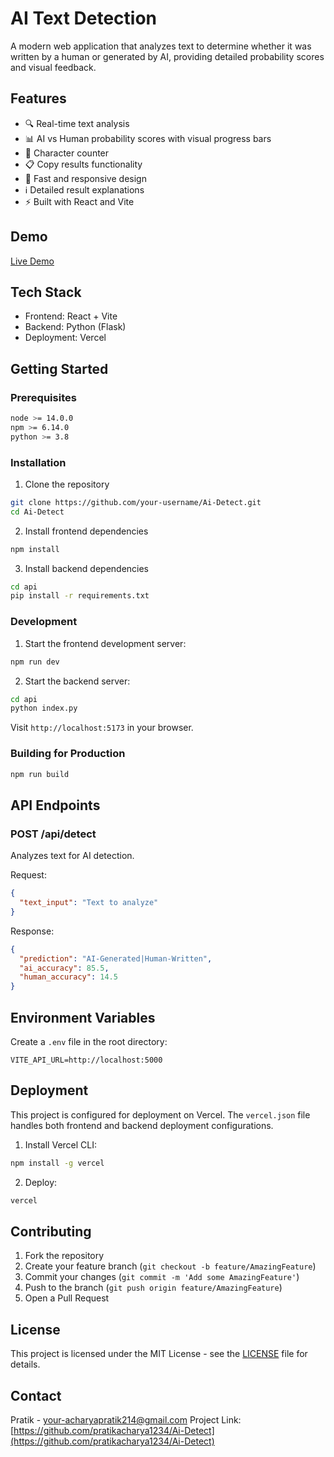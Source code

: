 # AI Text Detection

A modern web application that analyzes text to determine whether it was written by a human or generated by AI, providing detailed probability scores and visual feedback.

## Features

- 🔍 Real-time text analysis
- 📊 AI vs Human probability scores with visual progress bars
- 📝 Character counter
- 📋 Copy results functionality
- 🚀 Fast and responsive design
- ℹ️ Detailed result explanations
- ⚡ Built with React and Vite

## Demo

[Live Demo](your-deployment-url-here)

## Tech Stack

- Frontend: React + Vite
- Backend: Python (Flask)
- Deployment: Vercel

## Getting Started

### Prerequisites

```bash
node >= 14.0.0
npm >= 6.14.0
python >= 3.8
```

### Installation

1. Clone the repository
```bash
git clone https://github.com/your-username/Ai-Detect.git
cd Ai-Detect
```

2. Install frontend dependencies
```bash
npm install
```

3. Install backend dependencies
```bash
cd api
pip install -r requirements.txt
```

### Development

1. Start the frontend development server:
```bash
npm run dev
```

2. Start the backend server:
```bash
cd api
python index.py
```

Visit `http://localhost:5173` in your browser.

### Building for Production

```bash
npm run build
```

## API Endpoints

### POST /api/detect

Analyzes text for AI detection.

Request:
```json
{
  "text_input": "Text to analyze"
}
```

Response:
```json
{
  "prediction": "AI-Generated|Human-Written",
  "ai_accuracy": 85.5,
  "human_accuracy": 14.5
}
```

## Environment Variables

Create a `.env` file in the root directory:

```env
VITE_API_URL=http://localhost:5000
```

## Deployment

This project is configured for deployment on Vercel. The `vercel.json` file handles both frontend and backend deployment configurations.

1. Install Vercel CLI:
```bash
npm install -g vercel
```

2. Deploy:
```bash
vercel
```

## Contributing

1. Fork the repository
2. Create your feature branch (`git checkout -b feature/AmazingFeature`)
3. Commit your changes (`git commit -m 'Add some AmazingFeature'`)
4. Push to the branch (`git push origin feature/AmazingFeature`)
5. Open a Pull Request

## License

This project is licensed under the MIT License - see the [LICENSE](LICENSE) file for details.

## Contact

Pratik - [your-acharyapratik214@gmail.com](mailto:acharyapratik214@gmail.com)
Project Link: [https://github.com/pratikacharya1234/Ai-Detect](https://github.com/pratikacharya1234/Ai-Detect)
